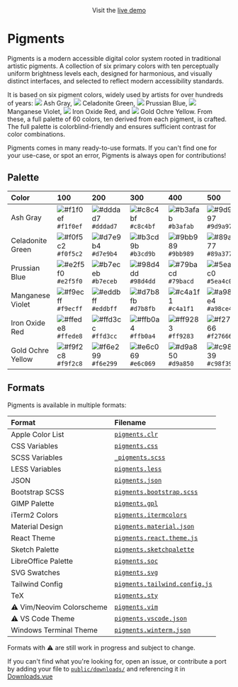 <p align="center"> Visit the <a href="https://gien.app/pigments">live demo</a> </p>

# Pigments 

Pigments is a modern accessible digital color system rooted in traditional artistic pigments. A collection of six primary colors with ten perceptually uniform brightness levels each, designed for harmonious, and visually distinct interfaces, and selected to reflect modern accessibility standards.

It is based on six pigment colors, widely used by artists for over hundreds of years: ![](https://placehold.co/16x16/9d9a97/9d9a97) Ash Gray, ![](https://placehold.co/16x16/788d64/788d64) Celadonite Green, ![](https://placehold.co/16x16/074248/074248) Prussian Blue, ![](https://placehold.co/16x16/6d4da5/6d4da5) Manganese Violet, ![](https://placehold.co/16x16/94202b/94202b) Iron Oxide Red, and ![](https://placehold.co/16x16/9f6520/9f6520) Gold Ochre Yellow. From these, a full palette of 60 colors, ten derived from each pigment, is crafted. The full palette is colorblind-friendly and ensures sufficient contrast for color combinations.

Pigments comes in many ready-to-use formats. If you can't find one for your use-case, or spot an error, Pigments is always open for contributions!

## Palette

| Color             | 100 | 200 | 300 | 400 | 500 | 600 | 700 | 800 | 900 | 1000 |
|:------------------|:-----|:-----|:-----|:-----|:-----|:-----|:-----|:-----|:-----|:-----|
| Ash Gray          | ![#f1f0ef](https://placehold.co/100x100/f1f0ef/f1f0ef.png) `#f1f0ef` | ![#dddad7](https://placehold.co/100x100/dddad7/dddad7.png) `#dddad7` | ![#c8c4bf](https://placehold.co/100x100/c8c4bf/c8c4bf.png) `#c8c4bf` | ![#b3afab](https://placehold.co/100x100/b3afab/b3afab.png) `#b3afab` | ![#9d9a97](https://placehold.co/100x100/9d9a97/9d9a97.png) `#9d9a97` | ![#898683](https://placehold.co/100x100/898683/898683.png) `#898683` | ![#75726f](https://placehold.co/100x100/75726f/75726f.png) `#75726f` | ![#615f5d](https://placehold.co/100x100/615f5d/615f5d.png) `#615f5d` | ![#4f4d4a](https://placehold.co/100x100/4f4d4a/4f4d4a.png) `#4f4d4a` | ![#3d3b38](https://placehold.co/100x100/3d3b38/3d3b38.png) `#3d3b38` |
| Celadonite Green  | ![#f0f5c2](https://placehold.co/100x100/f0f5c2/f0f5c2.png) `#f0f5c2` | ![#d7e9b4](https://placehold.co/100x100/d7e9b4/d7e9b4.png) `#d7e9b4` | ![#b3cd9b](https://placehold.co/100x100/b3cd9b/b3cd9b.png) `#b3cd9b` | ![#9bb989](https://placehold.co/100x100/9bb989/9bb989.png) `#9bb989` | ![#89a377](https://placehold.co/100x100/89a377/89a377.png) `#89a377` | ![#788d64](https://placehold.co/100x100/788d64/788d64.png) `#788d64` | ![#677851](https://placehold.co/100x100/677851/677851.png) `#677851` | ![#56633f](https://placehold.co/100x100/56633f/56633f.png) `#56633f` | ![#4a512d](https://placehold.co/100x100/4a512d/4a512d.png) `#4a512d` | ![#40401f](https://placehold.co/100x100/40401f/40401f.png) `#40401f` |
| Prussian Blue     | ![#e2f5f0](https://placehold.co/100x100/e2f5f0/e2f5f0.png) `#e2f5f0` | ![#b7eceb](https://placehold.co/100x100/b7eceb/b7eceb.png) `#b7eceb` | ![#98d4dd](https://placehold.co/100x100/98d4dd/98d4dd.png) `#98d4dd` | ![#79bacd](https://placehold.co/100x100/79bacd/79bacd.png) `#79bacd` | ![#5ea4c0](https://placehold.co/100x100/5ea4c0/5ea4c0.png) `#5ea4c0` | ![#4590a9](https://placehold.co/100x100/4590a9/4590a9.png) `#4590a9` | ![#2e7c92](https://placehold.co/100x100/2e7c92/2e7c92.png) `#2e7c92` | ![#176778](https://placehold.co/100x100/176778/176778.png) `#176778` | ![#0b5561](https://placehold.co/100x100/0b5561/0b5561.png) `#0b5561` | ![#074248](https://placehold.co/100x100/074248/074248.png) `#074248` |
| Manganese Violet  | ![#f9ecff](https://placehold.co/100x100/f9ecff/f9ecff.png) `#f9ecff` | ![#eddbff](https://placehold.co/100x100/eddbff/eddbff.png) `#eddbff` | ![#d7b8fb](https://placehold.co/100x100/d7b8fb/d7b8fb.png) `#d7b8fb` | ![#c4a1f1](https://placehold.co/100x100/c4a1f1/c4a1f1.png) `#c4a1f1` | ![#a98ce4](https://placehold.co/100x100/a98ce4/a98ce4.png) `#a98ce4` | ![#9177d4](https://placehold.co/100x100/9177d4/9177d4.png) `#9177d4` | ![#7e62c0](https://placehold.co/100x100/7e62c0/7e62c0.png) `#7e62c0` | ![#6d4da5](https://placehold.co/100x100/6d4da5/6d4da5.png) `#6d4da5` | ![#5f3f7e](https://placehold.co/100x100/5f3f7e/5f3f7e.png) `#5f3f7e` | ![#502f5a](https://placehold.co/100x100/502f5a/502f5a.png) `#502f5a` |
| Iron Oxide Red    | ![#ffede8](https://placehold.co/100x100/ffede8/ffede8.png) `#ffede8` | ![#ffd3cc](https://placehold.co/100x100/ffd3cc/ffd3cc.png) `#ffd3cc` | ![#ffb0a4](https://placehold.co/100x100/ffb0a4/ffb0a4.png) `#ffb0a4` | ![#ff9283](https://placehold.co/100x100/ff9283/ff9283.png) `#ff9283` | ![#f27666](https://placehold.co/100x100/f27666/f27666.png) `#f27666` | ![#e15953](https://placehold.co/100x100/e15953/e15953.png) `#e15953` | ![#cb4245](https://placehold.co/100x100/cb4245/cb4245.png) `#cb4245` | ![#aa333f](https://placehold.co/100x100/aa333f/aa333f.png) `#aa333f` | ![#94202b](https://placehold.co/100x100/94202b/94202b.png) `#94202b` | ![#720d1e](https://placehold.co/100x100/720d1e/720d1e.png) `#720d1e` |
| Gold Ochre Yellow | ![#f9f2c8](https://placehold.co/100x100/f9f2c8/f9f2c8.png) `#f9f2c8` | ![#f6e299](https://placehold.co/100x100/f6e299/f6e299.png) `#f6e299` | ![#e6c069](https://placehold.co/100x100/e6c069/e6c069.png) `#e6c069` | ![#d9a850](https://placehold.co/100x100/d9a850/d9a850.png) `#d9a850` | ![#c98f39](https://placehold.co/100x100/c98f39/c98f39.png) `#c98f39` | ![#b77927](https://placehold.co/100x100/b77927/b77927.png) `#b77927` | ![#9f6520](https://placehold.co/100x100/9f6520/9f6520.png) `#9f6520` | ![#825420](https://placehold.co/100x100/825420/825420.png) `#825420` | ![#5f3d16](https://placehold.co/100x100/5f3d16/5f3d16.png) `#5f3d16` | ![#4b3313](https://placehold.co/100x100/4b3313/4b3313.png) `#4b3313` |

## Formats

Pigments is available in multiple formats:

| Format                   | Filename                                                                      |
|:-------------------------|:------------------------------------------------------------------------------|
| Apple Color List         | [`pigments.clr`](public/downloads/pigments.clr)                               |
| CSS Variables            | [`pigments.css`](public/downloads/pigments.css)                               |
| SCSS Variables           | [`_pigments.scss`](public/downloads/_pigments.scss)                           |
| LESS Variables           | [`pigments.less`](public/downloads/pigments.less)                             |
| JSON                     | [`pigments.json`](public/downloads/pigments.json)                             |
| Bootstrap SCSS           | [`pigments.bootstrap.scss`](public/downloads/pigments.bootstrap.scss)         |
| GIMP Palette             | [`pigments.gpl`](public/downloads/pigments.gpl)                               |
| iTerm2 Colors            | [`pigments.itermcolors`](public/downloads/pigments.itermcolors)               |
| Material Design          | [`pigments.material.json`](public/downloads/pigments.material.json)           |
| React Theme              | [`pigments.react.theme.js`](public/downloads/pigments.react.theme.js)         |
| Sketch Palette           | [`pigments.sketchpalette`](public/downloads/pigments.sketchpalette)           |
| LibreOffice Palette      | [`pigments.soc`](public/downloads/pigments.soc)                               |
| SVG Swatches             | [`pigments.svg`](public/downloads/pigments.svg)                               |
| Tailwind Config          | [`pigments.tailwind.config.js`](public/downloads/pigments.tailwind.config.js) |
| TeX                      | [`pigments.sty`](public/downloads/pigments.sty)                               |
| ⚠️ Vim/Neovim Colorscheme | [`pigments.vim`](public/downloads/pigments.vim)                               |
| ⚠️ VS Code Theme          | [`pigments.vscode.json`](public/downloads/pigments.vscode.json)               |
| Windows Terminal Theme   | [`pigments.winterm.json`](pigments.winterm.json)                              |

Formats with ⚠️ are still work in progress and subject to change.

If you can't find what you're looking for, open an issue, or contribute a port by adding your file to [`public/downloads/`](public/downloads) and referencing it in [Downloads.vue](src/components/Downloads.vue) 
